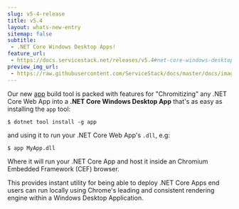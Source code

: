 ```yaml
---
slug: v5-4-release
title: v5.4
layout: whats-new-entry
sitemap: false
subtitle:
 - .NET Core Windows Desktop Apps!
feature_url:
 - https://docs.servicestack.net/releases/v5.4#net-core-windows-desktop-apps
preview_img_url:
 - https://raw.githubusercontent.com/ServiceStack/docs/master/docs/images/app/netcore-chromium-splash.png
---
```

Our new [app](https://www.nuget.org/packages/app) build tool is packed with features for "Chromitizing" any
.NET Core Web App into a **.NET Core Windows Desktop App** that's as easy as installing the `app` tool:

    $ dotnet tool install -g app

and using it to run your .NET Core Web App's `.dll`, e.g:

    $ app MyApp.dll

Where it will run your .NET Core App and host it inside an Chromium Embedded Framework (CEF) browser.

This provides instant utility for being able to deploy .NET Core Apps end users can run locally using Chrome's leading and consistent rendering engine
within a Windows Desktop Application.
